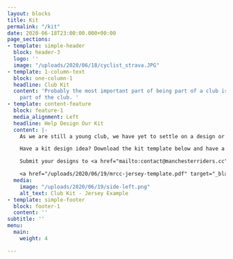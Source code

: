 ```yaml
---
layout: blocks
title: Kit
permalink: "/kit"
date: 2020-06-18T23:00:00.000+00:00
page_sections:
- template: simple-header
  block: header-3
  logo: ''
  image: "/uploads/2020/06/18/cyclist_strava.JPG"
- template: 1-column-text
  block: one-column-1
  headline: Club Kit
  content: 'Probably the most important part of being part of a club is looking like
    part of the club. '
- template: content-feature
  block: feature-1
  media_alignment: Left
  headline: Help Design Our Kit
  content: |-
    As we are still a young club, we have yet to settle on a design or supplier for our official club kit. This is where you come in.

    Have a kit design idea? Download the kit template below and have a go at creating a club kit. Who knows, maybe your design will become the official club kit.

    Submit your designs to <a href="mailto:contact@manchesterriders.cc">contact@manchesterriders.cc</a>

    <a href="/uploads/2020/06/19/mrcc-jersey-template.pdf" target="_blank" class="btn btn-outline-dark download-link"><i class="fas fa-cloud-download-alt"></i> Download template</a>
  media:
    image: "/uploads/2020/06/19/side-left.png"
    alt_text: Club Kit - Jersey Example
- template: simple-footer
  block: footer-1
  content: ''
subtitle: ''
menu:
  main:
    weight: 4

---
```

